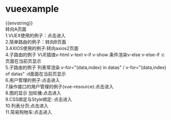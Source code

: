 # vueexample
<div>{{envstring}}</div>
        <router-link to="/a">转向A页面</router-link><br/>
        1.VUEX使用的例子：<router-link to="/vuex1">点击进入</router-link><br/>
        2.简单路由的例子：<router-link to="/b">转向B页面</router-link><br/>
        3.AXIOS使用的例子:<router-link to="/axios2">转向axios2页面</router-link><br/>
        4.子路由的例子 VUE插值v-html v-text v-if v-show  条件渲染v-else v-else-if :<router-link to="/c">c页面在当前页显示</router-link><br/>
        5.子路由的例子 列表常渲染 v-for="(data,index) in datas" /  v-for="(data,index) of datas" :<router-link to="/d">d面面在当前页显示</router-link><br/>
        <router-view></router-view>
        6.用户管理的例子:<router-link to="/user1">点击进入</router-link><br/>
        7.操作接口的用户管理的例子(vue-resource):<router-link to="/user2">点击进入</router-link><br/>
        8.图的显示 加轮播:<router-link to="/lunbo">点击进入</router-link><br/>
        9.CSS绑定与Style绑定: <router-link to="/stylebind">点击进入</router-link><br/>
        10.列表分页:<router-link to="/datalist">点击进入</router-link><br/>
        11.简易购物车:<router-link to="/goods">点击进入</router-link>
